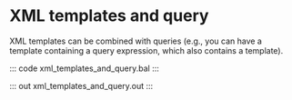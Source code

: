 # XML templates and query

XML templates can be combined with queries (e.g., you can have a template containing a query expression, which also contains a template).

::: code xml_templates_and_query.bal :::

::: out xml_templates_and_query.out :::